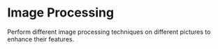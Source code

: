 # Image Processing
Perform different image processing techniques on different pictures to enhance their features.
